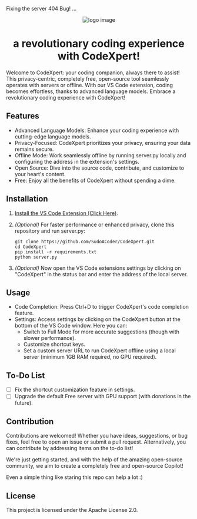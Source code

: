 Fixing the server 404 Bug! ... 


<p align="center">
   <img src="https://github.com/SudoACoder/CodeXpert/assets/58640233/cd8068fc-09d7-49dc-9091-61cf4fdefef3" alt="logo image"/>
   <h1 align="center">a revolutionary coding experience with CodeXpert!</h1>
</p>

Welcome to CodeXpert: your coding companion, always there to assist! This privacy-centric, completely free, open-source tool seamlessly operates with servers or offline. With our VS Code extension, coding becomes effortless, thanks to advanced language models. Embrace a revolutionary coding experience with CodeXpert!

## Features

- Advanced Language Models: Enhance your coding experience with cutting-edge language models.
- Privacy-Focused: CodeXpert prioritizes your privacy, ensuring your data remains secure.
- Offline Mode: Work seamlessly offline by running server.py locally and configuring the address in the extension's settings.
- Open Source: Dive into the source code, contribute, and customize to your heart's content.
- Free: Enjoy all the benefits of CodeXpert without spending a dime.

## Installation

1. [Install the VS Code Extension (Click Here)](https://marketplace.visualstudio.com/items?itemName=codexpert.codexpert).
2. *(Optional)* For faster performance or enhanced privacy, clone this repository and run server.py:
   
   ```
   git clone https://github.com/SudoACoder/CodeXpert.git
   cd CodeXpert
   pip install -r requirements.txt
   python server.py
   ```
3. *(Optional)* Now open the VS Code extensions settings by clicking on "CodeXpert" in the status bar and enter the address of the local server.

## Usage

- Code Completion: Press Ctrl+D to trigger CodeXpert's code completion feature.
- Settings: Access settings by clicking on the CodeXpert button at the bottom of the VS Code window. Here you can:
  - Switch to Full Mode for more accurate suggestions (though with slower performance).
  - Customize shortcut keys.
  - Set a custom server URL to run CodeXpert offline using a local server (minimum 1GB RAM required, no GPU required).

## To-Do List

- [ ] Fix the shortcut customization feature in settings.
- [ ] Upgrade the default Free server with GPU support (with donations in the future).

## Contribution

Contributions are welcomed! Whether you have ideas, suggestions, or bug fixes, feel free to open an issue or submit a pull request. Alternatively, you can contribute by addressing items on the to-do list!

We're just getting started, and with the help of the amazing open-source community, we aim to create a completely free and open-source Copilot!

Even a simple thing like staring this repo can help a lot :)

## License

This project is licensed under the Apache License 2.0.
